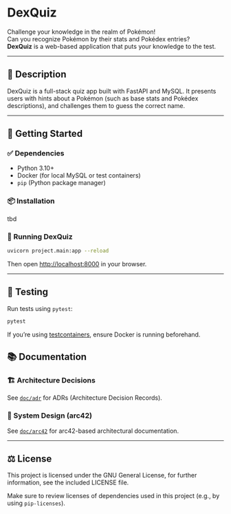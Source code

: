# DexQuiz

Challenge your knowledge in the realm of Pokémon!  
Can you recognize Pokémon by their stats and Pokédex entries?  
**DexQuiz** is a web-based application that puts your knowledge to the test.

---

## 🧩 Description

DexQuiz is a full-stack quiz app built with FastAPI and MySQL. It presents users with hints about a Pokémon (such as base stats and Pokédex descriptions), and challenges them to guess the correct name.

---

## 🚀 Getting Started

### ✅ Dependencies

- Python 3.10+
- Docker (for local MySQL or test containers)
- `pip` (Python package manager)

### 📦 Installation

tbd

### 🏃 Running DexQuiz

```bash
uvicorn project.main:app --reload
```

Then open [http://localhost:8000](http://localhost:8000) in your browser.

---

## 🧪 Testing

Run tests using `pytest`:

```bash
pytest
```

If you’re using [testcontainers](https://pypi.org/project/testcontainers/), ensure Docker is running beforehand.


## 📚 Documentation

### 🏗️ Architecture Decisions

See [`doc/adr`](doc/adr) for ADRs (Architecture Decision Records).

### 🧱 System Design (arc42)

See [`doc/arc42`](doc/arc42) for arc42-based architectural documentation.

---

## ⚖️ License

This project is licensed under the GNU General License, for further information, see the included LICENSE file.

Make sure to review licenses of dependencies used in this project (e.g., by using `pip-licenses`).
